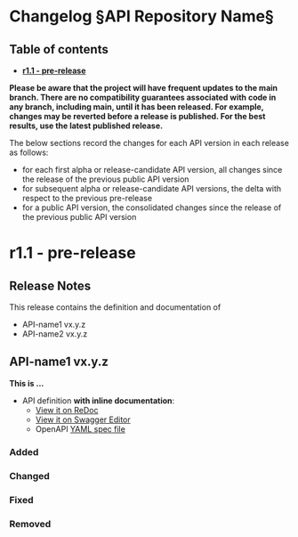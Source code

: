 # Changelog §API Repository Name§

<!--NOTE: in above title replace §API Repository Name§ with the actual repository name and remove this comment-->

## Table of contents

- **[r1.1 - pre-release](#r11---pre-release)**

**Please be aware that the project will have frequent updates to the main branch. There are no compatibility guarantees associated with code in any branch, including main, until it has been released. For example, changes may be reverted before a release is published. For the best results, use the latest published release.**

The below sections record the changes for each API version in each release as follows:

* for each first alpha or release-candidate API version, all changes since the release of the previous public API version
* for subsequent alpha or release-candidate API versions, the delta with respect to the previous pre-release
* for a public API version, the consolidated changes since the release of the previous public API version

<!-- Repeat the below release section (header 1 and subsections) at the top of this file for each new (pre-)release-->

# r1.1 - pre-release

## Release Notes

This release contains the definition and documentation of
* API-name1 vx.y.z
* API-name2 vx.y.z

<!--In case of a release with a public API version, include the references to the Commonalities and ICM versions add:
It is aligned with
* Commonalities vx.y.z
* ICM vx.y.z-->

<!--For each above listed API version that changed, create a following section, replacing the API-name and API-version-x.y.z with actual API name and version-->

## API-name1 vx.y.z

**This is ...**

- API definition **with inline documentation**:
  - [View it on ReDoc](https://redocly.github.io/redoc/?url=https://raw.githubusercontent.com/camaraproject/API-name1-repo/vx.y.z/code/API_definitions/api-name1.yaml&nocors)
  - [View it on Swagger Editor](https://editor.swagger.io/?url=https://raw.githubusercontent.com/camaraproject/API-name1-repo/vx.y.z/code/API_definitions/api-name1.yaml)
  - OpenAPI [YAML spec file](https://github.com/camaraproject/API-name1-repo/blob/vx.y.z/code/API_definitions/api-name1.yaml)

### Added

### Changed

### Fixed

### Removed

<!--In case of a release with multiple APIs: repease the above section (level 2 and 3 headers) to hold the changes for each API version in this release-->
